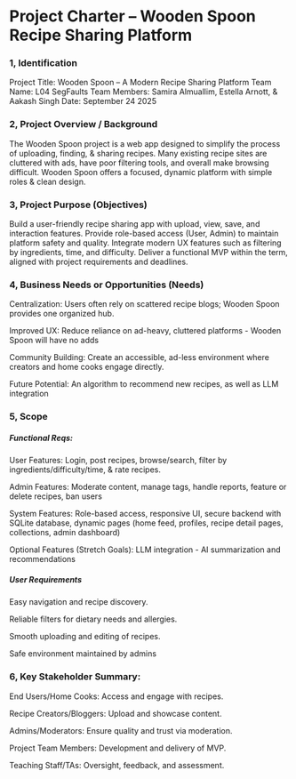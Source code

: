 # Project Charter – Wooden Spoon Recipe Sharing Platform


### 1, Identification

Project Title: Wooden Spoon – A Modern Recipe Sharing Platform 
Team Name: L04 SegFaults
Team Members: Samira Almuallim, Estella Arnott, & Aakash Singh
Date: September 24 2025


### 2, Project Overview / Background

The Wooden Spoon project is a web app designed to simplify the process of uploading, finding, & sharing recipes. Many existing recipe sites are cluttered with ads, have poor filtering tools, and overall make browsing difficult. Wooden Spoon offers a focused, dynamic platform with simple roles & clean design.

### 3, Project Purpose (Objectives)

Build a user-friendly recipe sharing app with upload, view, save, and interaction features.
Provide role-based access (User, Admin) to maintain platform safety and quality.
Integrate modern UX features such as filtering by ingredients, time, and difficulty.
Deliver a functional MVP within the term, aligned with project requirements and deadlines.


### 4, Business Needs or Opportunities (Needs)



Centralization: Users often rely on scattered recipe blogs; Wooden Spoon provides one organized hub.

Improved UX: Reduce reliance on ad-heavy, cluttered platforms - Wooden Spoon will have no adds

Community Building: Create an accessible, ad-less environment where creators and home cooks engage directly.

Future Potential: An algorithm to recommend new recipes, as well as LLM integration



### 5, Scope



##### Functional Reqs:

User Features: Login, post recipes, browse/search, filter by ingredients/difficulty/time, & rate recipes.

Admin Features: Moderate content, manage tags, handle reports, feature or delete recipes, ban users

System Features: Role-based access, responsive UI, secure backend with SQLite database, dynamic pages (home feed, profiles, recipe detail pages, collections, admin dashboard)

Optional Features (Stretch Goals): LLM integration - AI summarization and recommendations


##### User Requirements

Easy navigation and recipe discovery.

Reliable filters for dietary needs and allergies.

Smooth uploading and editing of recipes.

Safe environment maintained by admins





### 6, Key Stakeholder Summary:


End Users/Home Cooks: Access and engage with recipes.

Recipe Creators/Bloggers: Upload and showcase content.

Admins/Moderators: Ensure quality and trust via moderation.

Project Team Members: Development and delivery of MVP.

Teaching Staff/TAs: Oversight, feedback, and assessment.
